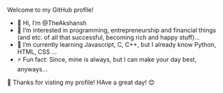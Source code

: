 Welcome to my GitHub profile!
- 👋 Hi, I’m @TheAkshansh
- 👀 I’m interested in programming, entrepreneurship and financial things (and etc. of all that successful, becoming rich and happy stuff)...
- 🌱 I’m currently learning Javascript, C, C++, but I already know Python, HTML, CSS ...
- ⚡ Fun fact: Since, mine is always, but I can make your day best, anyways...

 🙂 Thanks for visting my profile! HAve a great day! 😊


